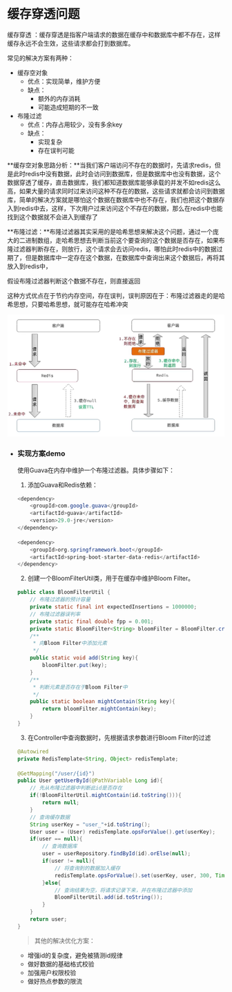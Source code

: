 # 缓存穿透问题

缓存穿透 ：缓存穿透是指客户端请求的数据在缓存中和数据库中都不存在，这样缓存永远不会生效，这些请求都会打到数据库。

常见的解决方案有两种：

* 缓存空对象
  * 优点：实现简单，维护方便
  * 缺点：
    * 额外的内存消耗
    * 可能造成短期的不一致
* 布隆过滤
  * 优点：内存占用较少，没有多余key
  * 缺点：
    * 实现复杂
    * 存在误判可能



**缓存空对象思路分析：**当我们客户端访问不存在的数据时，先请求redis，但是此时redis中没有数据，此时会访问到数据库，但是数据库中也没有数据，这个数据穿透了缓存，直击数据库，我们都知道数据库能够承载的并发不如redis这么高，如果大量的请求同时过来访问这种不存在的数据，这些请求就都会访问到数据库，简单的解决方案就是哪怕这个数据在数据库中也不存在，我们也把这个数据存入到redis中去，这样，下次用户过来访问这个不存在的数据，那么在redis中也能找到这个数据就不会进入到缓存了



**布隆过滤：**布隆过滤器其实采用的是哈希思想来解决这个问题，通过一个庞大的二进制数组，走哈希思想去判断当前这个要查询的这个数据是否存在，如果布隆过滤器判断存在，则放行，这个请求会去访问redis，哪怕此时redis中的数据过期了，但是数据库中一定存在这个数据，在数据库中查询出来这个数据后，再将其放入到redis中，

假设布隆过滤器判断这个数据不存在，则直接返回

这种方式优点在于节约内存空间，存在误判，误判原因在于：布隆过滤器走的是哈希思想，只要哈希思想，就可能存在哈希冲突

![1653326156516](./image/缓存穿透问题/1653326156516.png)

* ### 实现方案demo
  使用Guava在内存中维护一个布隆过滤器。具体步骤如下：
  1. 添加Guava和Redis依赖：
  ```java
  <dependency>
      <groupId>com.google.guava</groupId>
      <artifactId>guava</artifactId>
      <version>29.0-jre</version>
  </dependency>
  
  <dependency>
      <groupId>org.springframework.boot</groupId>
      <artifactId>spring-boot-starter-data-redis</artifactId>
  </dependency>
  ```
  2. 创建一个BloomFilterUtil类，用于在缓存中维护Bloom Filter。

  

  ```java
  public class BloomFilterUtil {
      // 布隆过滤器的预计容量
      private static final int expectedInsertions = 1000000;
      // 布隆过滤器误判率
      private static final double fpp = 0.001;
      private static BloomFilter<String> bloomFilter = BloomFilter.create(Funnels.stringFunnel(Charset.defaultCharset()), expectedInsertions, fpp);
      /**
       * 向Bloom Filter中添加元素
       */
      public static void add(String key){
          bloomFilter.put(key);
      }
      /**
       * 判断元素是否存在于Bloom Filter中
       */
      public static boolean mightContain(String key){
          return bloomFilter.mightContain(key);
      }
  }
  
  ```
  3. 在Controller中查询数据时，先根据请求参数进行Bloom Filter的过滤

  ```java
  @Autowired
  private RedisTemplate<String, Object> redisTemplate;
  
  @GetMapping("/user/{id}")
  public User getUserById(@PathVariable Long id){
      // 先从布隆过滤器中判断此id是否存在
      if(!BloomFilterUtil.mightContain(id.toString())){
          return null;
      }
      // 查询缓存数据
      String userKey = "user_"+id.toString();
      User user = (User) redisTemplate.opsForValue().get(userKey);
      if(user == null){
          // 查询数据库
          user = userRepository.findById(id).orElse(null);
          if(user != null){
              // 将查询到的数据加入缓存
              redisTemplate.opsForValue().set(userKey, user, 300, TimeUnit.SECONDS);
          }else{
              // 查询结果为空，将请求记录下来，并在布隆过滤器中添加
              BloomFilterUtil.add(id.toString());
          }
      }
      return user;
  }
  ```

  

  >其他的解决优化方案：

  * 增强id的复杂度，避免被猜测id规律
  * 做好数据的基础格式校验
  * 加强用户权限校验
  * 做好热点参数的限流
